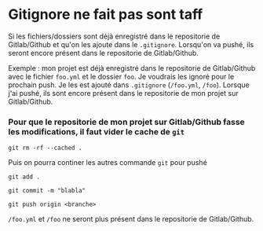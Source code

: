 # Gitignore ne fait pas sont taff

Si les fichiers/dossiers sont déjà enregistré dans le repositorie de Gitlab/Github et qu'on les ajoute dans le `.gitignore`.
Lorsqu'on va pushé, ils seront encore présent dans le repositorie de Gitlab/Github.

Exemple : mon projet est déjà enregistré dans le repositorie de Gitlab/Github avec le fichier `foo.yml` et le dossier `foo`.
Je voudrais les ignoré pour le prochain push. Je les est ajouté dans `.gitignore` (`/foo.yml`, `/foo`).
Lorsque j'ai pushé, ils sont encore présent dans le repositorie de mon projet sur Gitlab/Github.

### Pour que le repositorie de mon projet sur Gitlab/Github fasse les modifications, il faut vider le cache de `git`

```git
git rm -rf --cached .
```

Puis on pourra continer les autres commande `git` pour pushé

```git
git add .

git commit -m "blabla"

git push origin <branche>
```

`/foo.yml` et `/foo` ne seront plus présent dans le repositorie de Gitlab/Github.